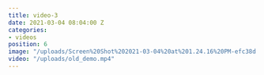 ```yaml
---
title: video-3
date: 2021-03-04 08:04:00 Z
categories:
- videos
position: 6
image: "/uploads/Screen%20Shot%202021-03-04%20at%201.24.16%20PM-efc38d.jpg"
video: "/uploads/old_demo.mp4"
---
```


